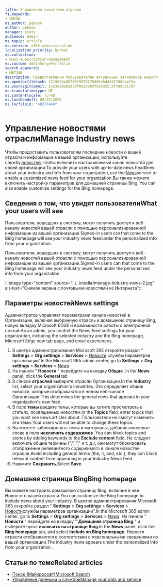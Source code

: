 ```yaml
---
title: Управление новостями отрасли
f1.keywords:
- NOCSH
ms.author: pebaum
author: pebaum
manager: scotv
audience: Admin
ms.topic: article
ms.service: o365-administration
localization_priority: Normal
ms.collection:
- M365-subscription-management
ms.custom: AdminSurgePortfolio
search.appverid:
- MET150
description: Предоставление пользователям актуальных заголовков новостей о вашей отрасли и информации в вашей организации с помощью службы новостей, чтобы включить настраиваемый канал новостей для Организации.
ms.openlocfilehash: f319674a85f63f957817940bdbd449f708dcef2a
ms.sourcegitcommit: 1423e08a02d30f0a2b993fb99325c3f499c31787
ms.translationtype: MT
ms.contentlocale: ru-RU
ms.lasthandoff: 09/25/2020
ms.locfileid: "48277449"
---
```

# <a name="manage-industry-news"></a><span data-ttu-id="410cb-103">Управление новостями отрасли</span><span class="sxs-lookup"><span data-stu-id="410cb-103">Manage Industry news</span></span>

<span data-ttu-id="410cb-104">Чтобы предоставить пользователям последние новости о вашей отрасли и информации в вашей организации, используйте службу [новостей](https://admin.microsoft.com/adminportal/home?#/Settings/Services/:/Settings/L1/BingNews), чтобы включить настраиваемый канал новостей для своей организации.</span><span class="sxs-lookup"><span data-stu-id="410cb-104">To provide your users with up-to-date news headlines about your industry and info from your organization, use the [News](https://admin.microsoft.com/adminportal/home?#/Settings/Services/:/Settings/L1/BingNews)service to enable a customized news feed for your organization.</span></span><span data-ttu-id="410cb-105">Вы также можете включить настройку параметров для домашней страницы Bing.</span><span class="sxs-lookup"><span data-stu-id="410cb-105"> You can also enable customize settings for the Bing homepage.</span></span>

## <a name="what-your-users-will-see"></a><span data-ttu-id="410cb-106">Сведения о том, что увидят пользователи</span><span class="sxs-lookup"><span data-stu-id="410cb-106">What your users will see</span></span>

<span data-ttu-id="410cb-107">Пользователи, вошедших в систему, могут получить доступ к веб-каналу новостей вашей отрасли с помощью персонализированной информации из вашей организации.</span><span class="sxs-lookup"><span data-stu-id="410cb-107">Signed-in users can that come to the Bing homepage will see your industry news feed under the personalized info from your organization.</span></span>  

<span data-ttu-id="410cb-108">Пользователи, вошедших в систему, могут получить доступ к веб-каналу новостей вашей отрасли с помощью персонализированной информации из вашей организации.</span><span class="sxs-lookup"><span data-stu-id="410cb-108">Signed-in users can that come to the Bing homepage will see your industry news feed under the personalized info from your organization.</span></span>

:::image type="content" source="../../media/manage-industry-news-2.jpg" alt-text="Снимок экрана с почтовыми новостями из Интернета":::

## <a name="news-settings"></a><span data-ttu-id="410cb-110">Параметры новостей</span><span class="sxs-lookup"><span data-stu-id="410cb-110">News settings</span></span>

<span data-ttu-id="410cb-111">Администратор управляет параметрами канала новостей в Организации, включая выбранную отрасль и домашнюю страницу Bing, новую вкладку Microsoft EDGE и возможности работы с электронной почтой.</span><span class="sxs-lookup"><span data-stu-id="410cb-111">As an admin, you control the News feed settings for your organization, including the selected industry and the Bing homepage, Microsoft Edge new tab page, and email experiences.</span></span>

1. <span data-ttu-id="410cb-112">В центре администрирования Microsoft 365 откройте раздел " **Settings**  >  **Org settings**  >  **Services**  >  [Новости](https://admin.microsoft.com/adminportal/home?#/Settings/Services/:/Settings/L1/BingNews) службы параметров организации"</span><span class="sxs-lookup"><span data-stu-id="410cb-112">In the Microsoft 365 admin center, go to **Settings** > **Org settings** > **Services** > [News](https://admin.microsoft.com/adminportal/home?#/Settings/Services/:/Settings/L1/BingNews)</span></span>
2. <span data-ttu-id="410cb-113">На панели " **Новости** " перейдите на вкладку **Общие** .</span><span class="sxs-lookup"><span data-stu-id="410cb-113">In the **News** panel, click the **General** tab</span></span>
3. <span data-ttu-id="410cb-114">В списке **отраслей** выберите отрасли Организации.</span><span class="sxs-lookup"><span data-stu-id="410cb-114">In the **Industry** list, select your organization's industries.</span></span> <span data-ttu-id="410cb-115">Это определяет общие новости, которые отображаются в новом веб-канале Организации.</span><span class="sxs-lookup"><span data-stu-id="410cb-115">This determines the general news that appears in your organization's new feed.</span></span>
4. <span data-ttu-id="410cb-116">В поле **темы** введите темы, которые вы хотите просмотреть в статьях, посвященных новостям.</span><span class="sxs-lookup"><span data-stu-id="410cb-116">In the **Topics** field, enter topics that you want see news articles about.</span></span> <span data-ttu-id="410cb-117">Пользователи не смогут изменить эти темы.</span><span class="sxs-lookup"><span data-stu-id="410cb-117">Your users will not be able to change these topics.</span></span>
5. <span data-ttu-id="410cb-118">Вы можете заблокировать темы и материалы, добавив ключевые слова в поле **исключить содержимое** .</span><span class="sxs-lookup"><span data-stu-id="410cb-118">You can block topics and stories by adding keywords to the **Exclude content** field.</span></span> <span data-ttu-id="410cb-119">Не следует включать общие термины (",", "," и т. д.), они могут блокировать отображение релевантного содержимого в канале новостей отрасли.</span><span class="sxs-lookup"><span data-stu-id="410cb-119">Avoid including general terms (the, it, and, etc.), they can block relevant content from appearing in your Industry News feed.</span></span>
6. <span data-ttu-id="410cb-120">Нажмите **Сохранить**.</span><span class="sxs-lookup"><span data-stu-id="410cb-120">Select **Save**.</span></span>

## <a name="bing-homepage"></a><span data-ttu-id="410cb-121">Домашняя страница Bing</span><span class="sxs-lookup"><span data-stu-id="410cb-121">Bing homepage</span></span>

<span data-ttu-id="410cb-122">Вы можете настроить домашнюю страницу Bing, включив в нее Новости о вашей отрасли.</span><span class="sxs-lookup"><span data-stu-id="410cb-122">You can customize the Bing homepage to include news about your industry.</span></span> <span data-ttu-id="410cb-123">В центре администрирования Microsoft 365 откройте раздел " **Settings**  >  **Org settings**  >  **Services**  >  [Новости](https://admin.microsoft.com/adminportal/home?#/Settings/Services/:/Settings/L1/BingNews)службы параметров организации".</span><span class="sxs-lookup"><span data-stu-id="410cb-123">In the Microsoft 365 admin center, go to **Settings** > **Org settings** > **Services** > [News](https://admin.microsoft.com/adminportal/home?#/Settings/Services/:/Settings/L1/BingNews).</span></span> <span data-ttu-id="410cb-124">На панели " **Новости** " перейдите на вкладку " **Домашняя страница Bing** " и выберите пункт **включить на странице Bing**.</span><span class="sxs-lookup"><span data-stu-id="410cb-124">In the **News** panel, click the **Bing homepage** tab, and select **Include on Bing homepage**.</span></span> <span data-ttu-id="410cb-125">Новости отрасли отображаются в соответствии с персональными сведениями из вашей организации.</span><span class="sxs-lookup"><span data-stu-id="410cb-125">The industry news appears under the personalized info from your organization .</span></span>

## <a name="related-articles"></a><span data-ttu-id="410cb-126">Статьи по теме</span><span class="sxs-lookup"><span data-stu-id="410cb-126">Related articles</span></span>

- [<span data-ttu-id="410cb-127">Поиск (Майкрософт)</span><span class="sxs-lookup"><span data-stu-id="410cb-127">Microsoft Search</span></span>](https://docs.microsoft.com/microsoftsearch/)
- [<span data-ttu-id="410cb-128">Управление данными и службой</span><span class="sxs-lookup"><span data-stu-id="410cb-128">Manage your data and service</span></span>](https://docs.microsoft.com/microsoft-365/admin/manage)
